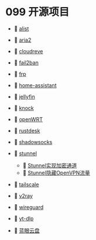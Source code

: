 # 099 开源项目

- 📄 [alist](099%20开源项目/alist.md)
- 📄 [aria2](099%20开源项目/aria2.md)
- 📄 [cloudreve](099%20开源项目/cloudreve.md)
- 📄 [fail2ban](099%20开源项目/fail2ban.md)
- 📄 [frp](099%20开源项目/frp.md)
- 📄 [home-assistant](099%20开源项目/home-assistant.md)
- 📄 [jellyfin](099%20开源项目/jellyfin.md)
- 📄 [knock](099%20开源项目/knock.md)
- 📄 [openWRT](099%20开源项目/openWRT.md)
- 📄 [rustdesk](099%20开源项目/rustdesk.md)
- 📄 [shadowsocks](099%20开源项目/shadowsocks.md)
- 📑 [stunnel ](099%20开源项目/stunnel%20.md)

  - 📄 [Stunnel实现加密通道](099%20开源项目/stunnel/Stunnel实现加密通道.md)
  - 📄 [Stunnel隐藏OpenVPN流量](099%20开源项目/stunnel/Stunnel隐藏OpenVPN流量.md)
- 📄 [tailscale](099%20开源项目/tailscale.md)
- 📄 [v2ray](099%20开源项目/v2ray.md)
- 📄 [wireguard](099%20开源项目/wireguard.md)
- 📄 [yt-dlp](099%20开源项目/yt-dlp.md)
- 📄 [蓝眼云盘](099%20开源项目/蓝眼云盘.md)

‍
